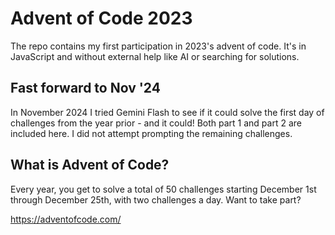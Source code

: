 # Advent of Code 2023

The repo contains my first participation in 2023's advent of code. It's in JavaScript and without external help like AI or searching for solutions.

## Fast forward to Nov '24

In November 2024 I tried Gemini Flash to see if it could solve the first day of challenges from the year prior - and it could! Both part 1 and part 2 are included here. I did not attempt prompting the remaining challenges.

## What is Advent of Code?

Every year, you get to solve a total of 50 challenges starting December 1st through December 25th, with two challenges a day. Want to take part?

https://adventofcode.com/
